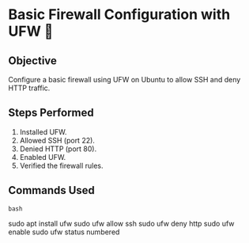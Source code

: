 # Basic Firewall Configuration with UFW 🔐

## Objective
Configure a basic firewall using UFW on Ubuntu to allow SSH and deny HTTP traffic.

## Steps Performed
1. Installed UFW.
2. Allowed SSH (port 22).
3. Denied HTTP (port 80).
4. Enabled UFW.
5. Verified the firewall rules.

## Commands Used
    bash
sudo apt install ufw
sudo ufw allow ssh
sudo ufw deny http
sudo ufw enable
sudo ufw status numbered
